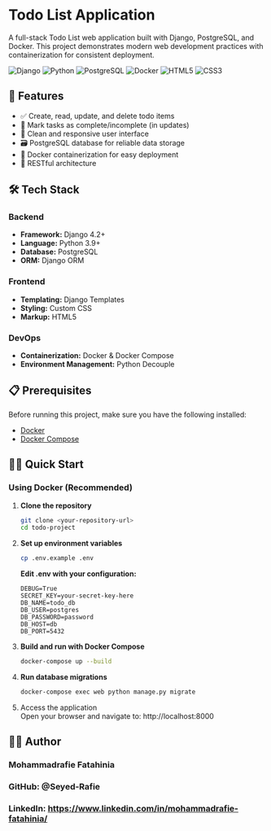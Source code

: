 # Todo List Application

A full-stack Todo List web application built with Django, PostgreSQL, and Docker. This project demonstrates modern web development practices with containerization for consistent deployment.

![Django](https://img.shields.io/badge/Django-092E20?style=for-the-badge&logo=django&logoColor=green)
![Python](https://img.shields.io/badge/Python-3776AB?style=for-the-badge&logo=python&logoColor=white)
![PostgreSQL](https://img.shields.io/badge/PostgreSQL-316192?style=for-the-badge&logo=postgresql&logoColor=white)
![Docker](https://img.shields.io/badge/Docker-2CA5E0?style=for-the-badge&logo=docker&logoColor=white)
![HTML5](https://img.shields.io/badge/HTML5-E34F26?style=for-the-badge&logo=html5&logoColor=white)
![CSS3](https://img.shields.io/badge/CSS3-1572B6?style=for-the-badge&logo=css3&logoColor=white)

## 🚀 Features

- ✅ Create, read, update, and delete todo items
- 📝 Mark tasks as complete/incomplete (in updates)
- 🎨 Clean and responsive user interface
- 🗃️ PostgreSQL database for reliable data storage
- 🐳 Docker containerization for easy deployment
- 🔄 RESTful architecture

## 🛠️ Tech Stack

### Backend
- **Framework:** Django 4.2+
- **Language:** Python 3.9+
- **Database:** PostgreSQL
- **ORM:** Django ORM

### Frontend
- **Templating:** Django Templates
- **Styling:** Custom CSS
- **Markup:** HTML5

### DevOps
- **Containerization:** Docker & Docker Compose
- **Environment Management:** Python Decouple

## 📋 Prerequisites

Before running this project, make sure you have the following installed:
- [Docker](https://docs.docker.com/get-docker/)
- [Docker Compose](https://docs.docker.com/compose/install/)

## 🏃‍♂️ Quick Start

### Using Docker (Recommended)
1. **Clone the repository**
   ```bash
   git clone <your-repository-url>
   cd todo-project
   ```
2. **Set up environment variables**
   ```bash
   cp .env.example .env
   ```
   **Edit .env with your configuration:**
   ```env
   DEBUG=True
   SECRET_KEY=your-secret-key-here
   DB_NAME=todo_db
   DB_USER=postgres
   DB_PASSWORD=password
   DB_HOST=db
   DB_PORT=5432
   ```
3. **Build and run with Docker Compose**
   ```bash
   docker-compose up --build
   ```
4. **Run database migrations**
   ```bash
   docker-compose exec web python manage.py migrate
   ```
5. Access the application <br>
   Open your browser and navigate to: http://localhost:8000
   
## 👨‍💻 Author

### Mohammadrafie Fatahinia

### GitHub: @Seyed-Rafie

### LinkedIn: https://www.linkedin.com/in/mohammadrafie-fatahinia/